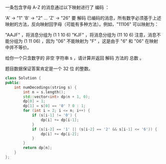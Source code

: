 一条包含字母 A-Z 的消息通过以下映射进行了 编码 ：

'A' -> "1"
'B' -> "2"
...
'Z' -> "26"
要 解码 已编码的消息，所有数字必须基于上述映射的方法，反向映射回字母（可能有多种方法）。例如，"11106" 可以映射为：

"AAJF" ，将消息分组为 (1 1 10 6)
"KJF" ，将消息分组为 (11 10 6)
注意，消息不能分组为  (1 11 06) ，因为 "06" 不能映射为 "F" ，这是由于 "6" 和 "06" 在映射中并不等价。

给你一个只含数字的 非空 字符串 s ，请计算并返回 解码 方法的 总数 。

题目数据保证答案肯定是一个 32 位 的整数。

``` cpp
class Solution {
public:
    int numDecodings(string s) {
        int n = s.length();
        std::vector<int> dp(n + 1, 0);
        dp[0] = 1;
        dp[1] = s[0] == '0' ? 0 : 1;
        for (int i = 2; i <= n; i++) {
            if (s[i-1] != '0') {
                dp[i] += dp[i-1];
            }
            if (s[i-2] == '1' || (s[i-2] == '2' && s[i-1] <= '6')) {
                dp[i] += dp[i-2];
            }
        }
        return dp[n];
    }
};
```
